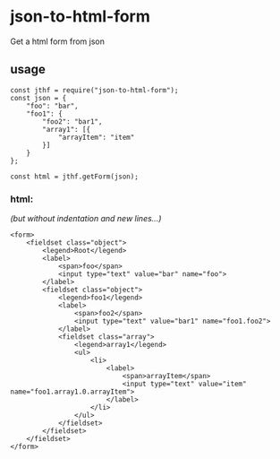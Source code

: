 # json-to-html-form
Get a html form from json

## usage
    const jthf = require("json-to-html-form");
    const json = {
        "foo": "bar",
        "foo1": {
            "foo2": "bar1",
            "array1": [{
                "arrayItem": "item"
            }]
        }
    };
    
    const html = jthf.getForm(json);    

### html:
*(but without indentation and new lines...)*

    <form>
        <fieldset class="object">
            <legend>Root</legend>
            <label>
                <span>foo</span>
                <input type="text" value="bar" name="foo">
            </label>
            <fieldset class="object">
                <legend>foo1</legend>
                <label>
                    <span>foo2</span>
                    <input type="text" value="bar1" name="foo1.foo2">
                </label>
                <fieldset class="array">
                    <legend>array1</legend>
                    <ul>
                        <li>
                            <label>
                                <span>arrayItem</span>
                                <input type="text" value="item" name="foo1.array1.0.arrayItem">
                            </label>
                        </li>
                    </ul>
                </fieldset>
            </fieldset>
        </fieldset>
    </form>